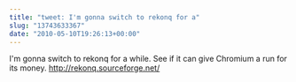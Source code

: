 ```yaml
---
title: "tweet: I'm gonna switch to rekonq for a"
slug: "13743633367"
date: "2010-05-10T19:26:13+00:00"
---
```

I'm gonna switch to rekonq for a while. See if it can give Chromium a run for its money. http://rekonq.sourceforge.net/